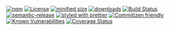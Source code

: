 [![npm](https://img.shields.io/npm/v/reader-line-iterator.svg)](https://www.npmjs.com/package/reader-line-iterator)
[![License](https://img.shields.io/badge/License-BSD%203--Clause-blue.svg)](https://opensource.org/licenses/BSD-3-Clause)
[![minified size](https://badgen.net/bundlephobia/min/reader-line-iterator)](https://bundlephobia.com/result?p=reader-line-iterator)
[![downloads](http://img.shields.io/npm/dm/reader-line-iterator.svg?style=flat-square)](https://npmjs.org/package/reader-line-iterator)
[![Build Status](https://travis-ci.com/arlac77/reader-line-iterator.svg?branch=master)](https://travis-ci.com/arlac77/reader-line-iterator)
[![semantic-release](https://img.shields.io/badge/%20%20%F0%9F%93%A6%F0%9F%9A%80-semantic--release-e10079.svg)](https://github.com/arlac77/reader-line-iterator.git)
[![styled with prettier](https://img.shields.io/badge/styled_with-prettier-ff69b4.svg)](https://github.com/prettier/prettier)
[![Commitizen friendly](https://img.shields.io/badge/commitizen-friendly-brightgreen.svg)](http://commitizen.github.io/cz-cli/)
[![Known Vulnerabilities](https://snyk.io/test/github/arlac77/reader-line-iterator/badge.svg)](https://snyk.io/test/github/arlac77/reader-line-iterator)
[![Coverage Status](https://coveralls.io/repos/arlac77/reader-line-iterator/badge.svg)](https://coveralls.io/r/arlac77/reader-line-iterator)
